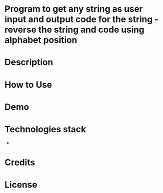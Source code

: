 # Program to get any string as user input and output code for the string - reverse the string and code using alphabet position

# Description

# How to Use

# Demo

# Technologies stack
* 

# Credits

# License

